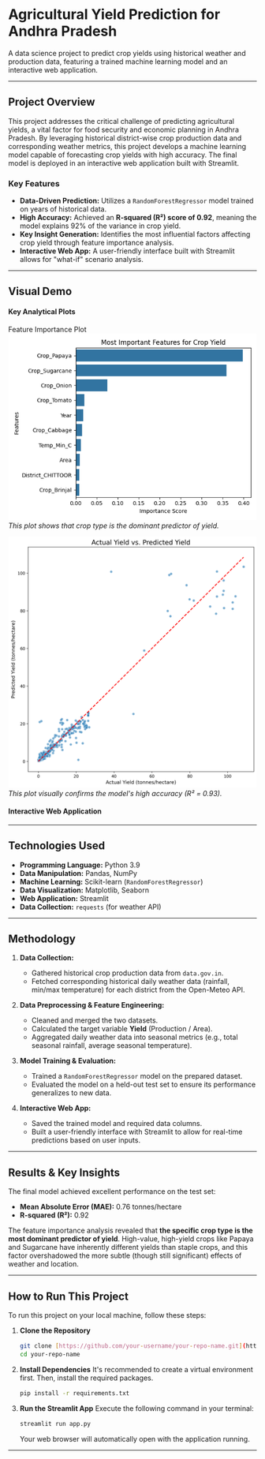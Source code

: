 # Agricultural Yield Prediction for Andhra Pradesh

A data science project to predict crop yields using historical weather and production data, featuring a trained machine learning model and an interactive web application.

---

## Project Overview

This project addresses the critical challenge of predicting agricultural yields, a vital factor for food security and economic planning in Andhra Pradesh. By leveraging historical district-wise crop production data and corresponding weather metrics, this project develops a machine learning model capable of forecasting crop yields with high accuracy. The final model is deployed in an interactive web application built with Streamlit.

### Key Features

* **Data-Driven Prediction:** Utilizes a `RandomForestRegressor` model trained on years of historical data.
* **High Accuracy:** Achieved an **R-squared (R²) score of 0.92**, meaning the model explains 92% of the variance in crop yield.
* **Key Insight Generation:** Identifies the most influential factors affecting crop yield through feature importance analysis.
* **Interactive Web App:** A user-friendly interface built with Streamlit allows for "what-if" scenario analysis.

---

## Visual Demo

#### Key Analytical Plots

Feature Importance Plot
![Feature Importance](./visualization/Most_Important_Features.png)      
*This plot shows that crop type is the dominant predictor of yield.* 

![Actual vs. Predicted](./visualization/actual_vs_predicted_plot.png)
*This plot visually confirms the model's high accuracy (R² = 0.93).*

#### Interactive Web Application

<!-- ![Streamlit Demo](link_to_your_demo_gif.gif) -->

---

## Technologies Used

* **Programming Language:** Python 3.9
* **Data Manipulation:** Pandas, NumPy
* **Machine Learning:** Scikit-learn (`RandomForestRegressor`)
* **Data Visualization:** Matplotlib, Seaborn
* **Web Application:** Streamlit
* **Data Collection:** `requests` (for weather API)

---

## Methodology

1.  **Data Collection:**
    * Gathered historical crop production data from `data.gov.in`.
    * Fetched corresponding historical daily weather data (rainfall, min/max temperature) for each district from the Open-Meteo API.

2.  **Data Preprocessing & Feature Engineering:**
    * Cleaned and merged the two datasets.
    * Calculated the target variable **Yield** (Production / Area).
    * Aggregated daily weather data into seasonal metrics (e.g., total seasonal rainfall, average seasonal temperature).

3.  **Model Training & Evaluation:**
    * Trained a `RandomForestRegressor` model on the prepared dataset.
    * Evaluated the model on a held-out test set to ensure its performance generalizes to new data.

4.  **Interactive Web App:**
    * Saved the trained model and required data columns.
    * Built a user-friendly interface with Streamlit to allow for real-time predictions based on user inputs.

---

## Results & Key Insights

The final model achieved excellent performance on the test set:

* **Mean Absolute Error (MAE):** 0.76 tonnes/hectare
* **R-squared (R²):** 0.92

The feature importance analysis revealed that **the specific crop type is the most dominant predictor of yield**. High-value, high-yield crops like Papaya and Sugarcane have inherently different yields than staple crops, and this factor overshadowed the more subtle (though still significant) effects of weather and location.

---

## How to Run This Project

To run this project on your local machine, follow these steps:

1.  **Clone the Repository**
    ```bash
    git clone [https://github.com/your-username/your-repo-name.git](https://github.com/your-username/your-repo-name.git)
    cd your-repo-name
    ```

2.  **Install Dependencies**
    It's recommended to create a virtual environment first. Then, install the required packages.
    ```bash
    pip install -r requirements.txt
    ```

3.  **Run the Streamlit App**
    Execute the following command in your terminal:
    ```bash
    streamlit run app.py
    ```
    Your web browser will automatically open with the application running.

---
